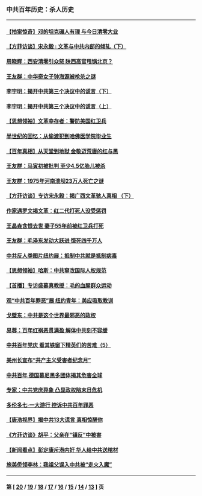 ### 中共百年历史：杀人历史
---
#### [【拍案惊奇】邓的坦克碾人有理 与今日清零大业](../../pages/nf1176106/n13729574.md?09270430) 
#### [【方菲访谈】宋永毅 : 文革与中共内部的倾轧（下）](../../pages/nf1176106/n13486836.md?09270430) 
#### [周晓辉：西安清零引众怒 陕西高官甩锅北京？](../../pages/nf1176106/n13484627.md?09270430) 
#### [王友群：中华奇女子钟海源被枪杀之谜](../../pages/nf1176106/n13430555.md?09270430) 
#### [李宇明：揭开中共第三个决议中的谎言（下）](../../pages/nf1176106/n13389389.md?09270430) 
#### [李宇明：揭开中共第三个决议中的谎言（上）](../../pages/nf1176106/n13388697.md?09270430) 
#### [【思想领袖】文革幸存者：警防美国红卫兵](../../pages/nf1176106/n13339289.md?09270430) 
#### [半世纪的回忆：从偷渡犯到哈佛医学院毕业生](../../pages/nf1176106/n13345328.md?09270430) 
#### [【百年真相】从天堂到地狱 金敬迈荒唐的红与黑](../../pages/nf1176106/n13336995.md?09270430) 
#### [王友群：马寅初被批判 至少4.5亿胎儿被杀](../../pages/nf1176106/n13260313.md?09270430) 
#### [王友群：1975年河南溃坝23万人死亡之谜](../../pages/nf1176106/n13231576.md?09270430) 
#### [【方菲访谈】专访宋永毅：揭广西文革骇人真相 （下）](../../pages/nf1176106/n13209074.md?09270430) 
#### [作家遇罗文揭文革：红二代打死人没受惩罚](../../pages/nf1176106/n13205254.md?09270430) 
#### [王晶垚含恨去世 妻子55年前被红卫兵打死](../../pages/nf1176106/n13203590.md?09270430) 
#### [王友群：毛泽东发动大跃进 饿死四千万人](../../pages/nf1176106/n13177158.md?09270430) 
#### [中共反人类图片纽约展：抵制中共就是抵制病毒](../../pages/nf1176106/n13115371.md?09270430) 
#### [【思想领袖】哈斯：中共窜改国际人权规范](../../pages/nf1176106/n13053647.md?09270430) 
#### [【首播】专访盛慕真教授：毛的血腥群众运动](../../pages/nf1176106/n13091782.md?09270430) 
#### [观“中共百年罪恶”展 纽约青年：美应吸取教训](../../pages/nf1176106/n13085246.md?09270430) 
#### [戈壁东：中共是这个世界最邪恶的政权](../../pages/nf1176106/n13085641.md?09270430) 
#### [易蓉：百年红祸恶贯满盈 解体中共刻不容缓](../../pages/nf1176106/n13084455.md?09270430) 
#### [中共百年党庆 看其铁窗下精英们的苦难（5）](../../pages/nf1176106/n13076766.md?09270430) 
#### [美州长宣布“共产主义受害者纪念月”](../../pages/nf1176106/n13074024.md?09270430) 
#### [中共百年 德国慕尼黑多团体揭其危害全球](../../pages/nf1176106/n13068873.md?09270430) 
#### [专家：中共党庆异象 凸显政权陷末日危机](../../pages/nf1176106/n13067084.md?09270430) 
#### [多伦多七·一大游行 控诉中共百年罪恶](../../pages/nf1176106/n13062043.md?09270430) 
#### [【唐浩视界】揭中共13大谎言 真相惊醒你](../../pages/nf1176106/n13065208.md?09270430) 
#### [《方菲访谈》胡平：父亲在“镇反”中被害](../../pages/nf1176106/n13064114.md?09270430) 
#### [【新闻看点】彭定康斥港内奸 华人给中共送棺材](../../pages/nf1176106/n13064230.md?09270430) 
#### [旅美侨领李林：我祖父误入中共被“走火入魔”](../../pages/nf1176106/n13062777.md?09270430) 

---
#### 第 [ [20](./20.md?09270430) / [19](./19.md?09270430) / [18](./18.md?09270430) / [17](./17.md?09270430) / [16](./16.md?09270430) / [15](./15.md?09270430) / [14](./14.md?09270430) / [13](./13.md?09270430) ] 页
